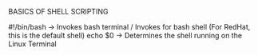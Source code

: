 BASICS OF SHELL SCRIPTING 


#!/bin/bash -> Invokes bash terminal / Invokes for bash shell (For RedHat, this is the default shell)
echo $0 -> Determines the shell running on the Linux Terminal


